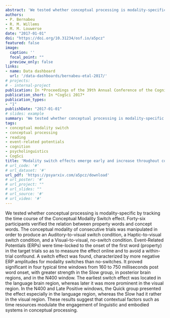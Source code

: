 ```yaml
---
abstract: 'We tested whether conceptual processing is modality-specific by tracking the time course of the Conceptual Modality Switch effect. Forty-six participants verified the relation between property words and concept words. The conceptual modality of consecutive trials was manipulated in order to produce an Auditory-to-visual switch condition, a Haptic-to-visual switch condition, and a Visual-to-visual, no-switch condition. Event-Related Potentials (ERPs) were time-locked to the onset of the first word (property) in the target trials so as to measure the effect online and to avoid a within-trial confound. A switch effect was found, characterized by more negative ERP amplitudes for modality switches than no-switches. It proved significant in four typical time windows from 160 to 750 milliseconds post word onset, with greater strength in the Slow group, in posterior brain regions, and in the N400 window. The earliest switch effect was located in the language brain region, whereas later it was more prominent in the visual region. In the N400 and Late Positive windows, the Quick group presented the effect especially in the language region, whereas the Slow had it rather in the visual region. These results suggest that contextual factors such as time resources modulate the engagement of linguistic and embodied systems in conceptual processing.'
authors:
- P. Bernabeu
- R. M. Willems
- M. M. Louwerse
date: "2017-01-01"
doi: "https://doi.org/10.31234/osf.io/a5pcz"
featured: false
image:
  caption: ''
  focal_point: ""
  preview_only: false
links:
- name: Data dashboard
  url: '/data-dashboards/bernabeu-etal-2017/'
# projects:
# - internal-project
publication: In *Proceedings of the 39th Annual Conference of the Cognitive Science Society*
publication_short: In *CogSci 2017*
publication_types:
- "1"
publishDate: "2017-01-01"
# slides: example
summary: 'We tested whether conceptual processing is modality-specific by tracking the time course of the Conceptual Modality Switch effect. Forty-six participants verified the relation between property words and concept words. The conceptual modality of consecutive trials was manipulated in order to produce an Auditory-to-visual switch condition, a Haptic-to-visual switch condition, and a Visual-to-visual, no-switch condition. Event-Related Potentials (ERPs) were time-locked to the onset of the first word (property) in the target trials so as to measure the effect online and to avoid a within-trial confound. A switch effect was found, characterized by more negative ERP amplitudes for modality switches than no-switches. It proved significant in four typical time windows from 160 to 750 milliseconds post word onset, with greater strength in the Slow group, in posterior brain regions, and in the N400 window. The earliest switch effect was located in the language brain region, whereas later it was more prominent in the visual region. In the N400 and Late Positive windows, the Quick group presented the effect especially in the language region, whereas the Slow had it rather in the visual region. These results suggest that contextual factors such as time resources modulate the engagement of linguistic and embodied systems in conceptual processing.'
tags:
- conceptual modality switch
- conceptual processing
- reading
- event-related potentials
- cognition
- psycholinguistics
- CogSci
title: 'Modality switch effects emerge early and increase throughout conceptual processing: Evidence from ERPs'
# url_code: '#'
# url_dataset: '#'
url_pdf: 'https://psyarxiv.com/a5pcz/download'
# url_poster: '#'
# url_project: ""
# url_slides: ""
# url_source: '#'
# url_video: '#'
---
```


We tested whether conceptual processing is modality-specific by tracking the time course of the Conceptual Modality Switch effect. Forty-six participants verified the relation between property words and concept words. The conceptual modality of consecutive trials was manipulated in order to produce an Auditory-to-visual switch condition, a Haptic-to-visual switch condition, and a Visual-to-visual, no-switch condition. Event-Related Potentials (ERPs) were time-locked to the onset of the first word (property) in the target trials so as to measure the effect online and to avoid a within-trial confound. A switch effect was found, characterized by more negative ERP amplitudes for modality switches than no-switches. It proved significant in four typical time windows from 160 to 750 milliseconds post word onset, with greater strength in the Slow group, in posterior brain regions, and in the N400 window. The earliest switch effect was located in the language brain region, whereas later it was more prominent in the visual region. In the N400 and Late Positive windows, the Quick group presented the effect especially in the language region, whereas the Slow had it rather in the visual region. These results suggest that contextual factors such as time resources modulate the engagement of linguistic and embodied systems in conceptual processing.
